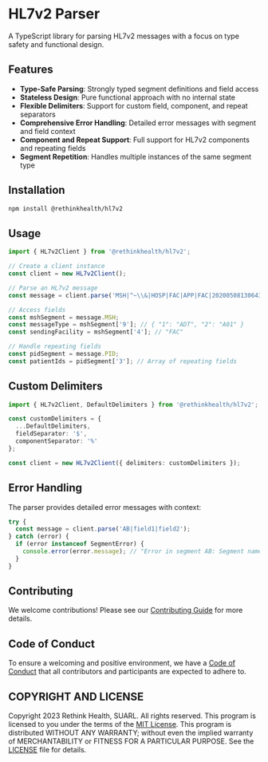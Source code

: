 # HL7v2 Parser

A TypeScript library for parsing HL7v2 messages with a focus on type safety and functional design.

## Features

- **Type-Safe Parsing**: Strongly typed segment definitions and field access
- **Stateless Design**: Pure functional approach with no internal state
- **Flexible Delimiters**: Support for custom field, component, and repeat separators
- **Comprehensive Error Handling**: Detailed error messages with segment and field context
- **Component and Repeat Support**: Full support for HL7v2 components and repeating fields
- **Segment Repetition**: Handles multiple instances of the same segment type

## Installation

```bash
npm install @rethinkhealth/hl7v2
```

## Usage

```typescript
import { HL7v2Client } from '@rethinkhealth/hl7v2';

// Create a client instance
const client = new HL7v2Client();

// Parse an HL7v2 message
const message = client.parse('MSH|^~\\&|HOSP|FAC|APP|FAC|20200508130643||ADT^A01|1|T|2.3');

// Access fields
const mshSegment = message.MSH;
const messageType = mshSegment['9']; // { "1": "ADT", "2": "A01" }
const sendingFacility = mshSegment['4']; // "FAC"

// Handle repeating fields
const pidSegment = message.PID;
const patientIds = pidSegment['3']; // Array of repeating fields
```

## Custom Delimiters

```typescript
import { HL7v2Client, DefaultDelimiters } from '@rethinkhealth/hl7v2';

const customDelimiters = {
  ...DefaultDelimiters,
  fieldSeparator: '$',
  componentSeparator: '%'
};

const client = new HL7v2Client({ delimiters: customDelimiters });
```

## Error Handling

The parser provides detailed error messages with context:

```typescript
try {
  const message = client.parse('AB|field1|field2');
} catch (error) {
  if (error instanceof SegmentError) {
    console.error(error.message); // "Error in segment AB: Segment name must be at least 3 characters"
  }
}
```

## Contributing

We welcome contributions! Please see our [Contributing Guide](CONTRIBUTING.md) for more details.

## Code of Conduct

To ensure a welcoming and positive environment, we have a [Code of Conduct](CODE_OF_CONDUCT.md) that all contributors and participants are expected to adhere to.

## COPYRIGHT AND LICENSE

Copyright 2023 Rethink Health, SUARL. All rights reserved. This program is licensed to you under the terms of the [MIT License](https://opensource.org/licenses/MIT). This program is distributed WITHOUT ANY WARRANTY; without even the implied warranty of MERCHANTABILITY or FITNESS FOR A PARTICULAR PURPOSE. See the [LICENSE](LICENSE) file for details.
